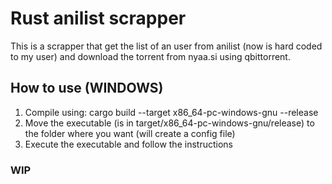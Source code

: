 # Rust anilist scrapper

This is a scrapper that get the list of an user from anilist (now is hard coded to my user) and download the torrent from nyaa.si using qbittorrent.

## How to use (WINDOWS)

1. Compile using: cargo build --target x86_64-pc-windows-gnu --release
2. Move the executable (is in target/x86_64-pc-windows-gnu/release) to the folder where you want (will create a config file)
3. Execute the executable and follow the instructions

### WIP
